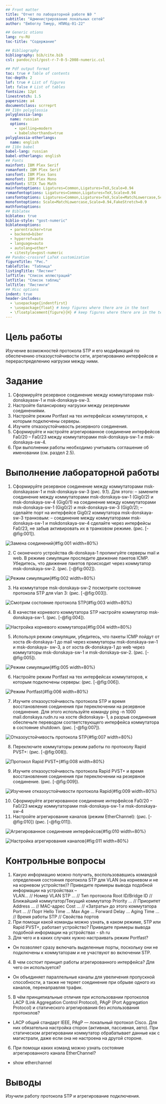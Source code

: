 ```yaml
---
## Front matter
title: "Отчет по лабораторной работе №9 "
subtitle: "Администрирование локальных сетей"
author: "Еюбоглу Тимур, НПИбд-01-22"

## Generic otions
lang: ru-RU
toc-title: "Содержание"

## Bibliography
bibliography: bib/cite.bib
csl: pandoc/csl/gost-r-7-0-5-2008-numeric.csl

## Pdf output format
toc: true # Table of contents
toc-depth: 2
lof: true # List of figures
lot: false # List of tables
fontsize: 12pt
linestretch: 1.5
papersize: a4
documentclass: scrreprt
## I18n polyglossia
polyglossia-lang:
  name: russian
  options:
	- spelling=modern
	- babelshorthands=true
polyglossia-otherlangs:
  name: english
## I18n babel
babel-lang: russian
babel-otherlangs: english
## Fonts
mainfont: IBM Plex Serif
romanfont: IBM Plex Serif
sansfont: IBM Plex Sans
monofont: IBM Plex Mono
mathfont: STIX Two Math
mainfontoptions: Ligatures=Common,Ligatures=TeX,Scale=0.94
romanfontoptions: Ligatures=Common,Ligatures=TeX,Scale=0.94
sansfontoptions: Ligatures=Common,Ligatures=TeX,Scale=MatchLowercase,Scale=0.94
monofontoptions: Scale=MatchLowercase,Scale=0.94,FakeStretch=0.9
mathfontoptions:
## Biblatex
biblatex: true
biblio-style: "gost-numeric"
biblatexoptions:
  - parentracker=true
  - backend=biber
  - hyperref=auto
  - language=auto
  - autolang=other*
  - citestyle=gost-numeric
## Pandoc-crossref LaTeX customization
figureTitle: "Рис."
tableTitle: "Таблица"
listingTitle: "Листинг"
lofTitle: "Список иллюстраций"
lotTitle: "Список таблиц"
lolTitle: "Листинги"
## Misc options
indent: true
header-includes:
  - \usepackage{indentfirst}
  - \usepackage{float} # keep figures where there are in the text
  - \floatplacement{figure}{H} # keep figures where there are in the text
---
```


# Цель работы

Изучение возможностей протокола STP и его модификаций по обеспечению отказоустойчивости сети, агрегированию интерфейсов и перераспределению нагрузки между ними.

# Задание

1. Сформируйте резервное соединение между коммутаторами msk-donskayasw-1 и msk-donskaya-sw-3.
2. Настройте балансировку нагрузки между резервными соединениями.
3. Настройте режим Portfast на тех интерфейсах коммутаторов, к которым подключены серверы.
4. Изучите отказоустойчивость резервного соединения.
5. Сформируйте и настройте агрегированное соединение интерфейсов Fa0/20 – Fa0/23 между коммутаторами msk-donskaya-sw-1 и msk-donskaya-sw-4.
6. При выполнении работы необходимо учитывать соглашение об именовании (см. раздел 2.5).

# Выполнение лабораторной работы

1. Сформируйте резервное соединение между коммутаторами msk-donskayasw-1 и msk-donskaya-sw-3 (рис. 9.1). Для этого:
  – замените соединение между коммутаторами msk-donskaya-sw-1 (Gig0/2) и msk-donskaya-sw-4 (Gig0/1) на соединение между коммутаторами msk-donskaya-sw-1 (Gig0/2) и msk-donskaya-sw-3 (Gig0/2);
  – сделайте порт на интерфейсе Gig0/2 коммутатора msk-donskaya-sw-3 транковым:
  – соединение между коммутаторами msk-donskaya-sw-1 и mskdonskaya-sw-4 сделайте через интерфейсы Fa0/23, не забыв активировать их в транковом режиме. (рис. [-@fig:001]).

![Замена соединений](image/01.png){#fig:001 width=80%}

2. С оконечного устройства dk-donskaya-1 пропингуйте серверы mail и web.
В режиме симуляции проследите движение пакетов ICMP. Убедитесь, что движение пакетов происходит через коммутатор msk-donskaya-sw-2. (рис. [-@fig:002]).

![Режим симуляции](image/02.png){#fig:002 width=80%}

3. На коммутаторе msk-donskaya-sw-2 посмотрите состояние протокола STP для vlan 3: (рис. [-@fig:003]).

![Смотрим состояние протокола STP](image/03.png){#fig:003 width=80%}

4. В качестве корневого коммутатора STP настройте коммутатор msk-donskaya-sw-1. (рис. [-@fig:004]).

![Настройка корневого коммутатора](image/04.png){#fig:004 width=80%}

5. Используя режим симуляции, убедитесь, что пакеты ICMP пойдут от хоста dk-donskaya-1 до mail через коммутаторы msk-donskaya-sw-1 и msk-donskaya- sw-3, а от хоста dk-donskaya-1 до web через коммутаторы msk-donskaya-sw-1 и msk-donskaya-sw-2. (рис. [-@fig:005]).

![Режим симуляции](image/05.png){#fig:005 width=80%}

6. Настройте режим Portfast на тех интерфейсах коммутаторов, к которым подключены серверы: (рис. [-@fig:006]).

![Режим Portfast](image/06.png){#fig:006 width=80%}

7. Изучите отказоустойчивость протокола STP и время восстановления соединения при переключении на резервное соединение. Для этого используйте команду ping -n 1000 mail.donskaya.rudn.ru на хосте dkdonskaya- 1, а разрыв соединения обеспечьте переводом соответствующего интерфейса коммутатора в состояние shutdown. (рис. [-@fig:007]).

![Отказоустойчивость протокола STP](image/07.png){#fig:007 width=80%}

8. Переключите коммутаторы режим работы по протоколу Rapid PVST+: (рис. [-@fig:008]).

![Протокол Rapid PVST+](image/08.png){#fig:008 width=80%}

9. Изучите отказоустойчивость протокола Rapid PVST+ и время восстановления соединения при переключении на резервное соединение. (рис. [-@fig:009]).

![Изучение отказоустойчивости протокола Rapid](image/09.png){#fig:009 width=80%}

10. Сформируйте агрегированное соединение интерфейсов Fa0/20 – Fa0/23 между коммутаторами msk-donskaya-sw-1 и msk-donskaya-sw-4
11. Настройте агрегирование каналов (режим EtherChannel): (рис. [-@fig:010]) (рис. [-@fig:011]).

![Агрегированное соединение интерфейсов](image/10.png){#fig:010 width=80%}

![Настройка агрегирования каналов](image/11.png){#fig:011 width=80%}

# Контрольные вопросы

1. Какую информацию можно получить, воспользовавшись командой определения состояния протокола STP для VLAN (на корневом и не на корневом устройстве)? Приведите примеры вывода подобной информации на устройствах –  
VLAN… // Номер VLAN
STP … // Тип протокола
Root ID/Bridge ID // Ближайший коммутатор/Текущий
коммутатор
Priority … // Приоритет
Address … // MAC-адрес
Cost … // «Затраты» до этого коммутатора
Port … // Порт
Hello Time … Max Age … Forward Delay … Aging Time … // Время
работы STP // Свойства портов
2. При помощи какой команды можно узнать, в каком режиме, STP или Rapid PVST+, работает устройство? Приведите примеры вывода подобной информации на устройствах - 
sh ru
3. Для чего и в каких случаях нужно настраивать режим Portfast? 
- Он позволяет сразу включать выделенные порты, поскольку они не подключены к коммутаторам и не участвуют во включении STP.
4. В чем состоит принцип работы агрегированного интерфейса? Для чего он используется? 
- Он объединяет параллельные каналы для увеличения пропускной способности, а также не теряет соединение при обрыве одного из каналов, перенаправляя трафик.
5. В чём принципиальные отличия при использовании протоколов LACP (Link Aggregation Control Protocol), PAgP (Port Aggregation Protocol) и статического агрегирования без использования протоколов? 
- LACP общий стандарт IEEE, PAgP — локальный протокол Cisco. Для них обязательна настройка сторон (активная, пассивная, авто). При статическом агрегировании коммутатор обрабатывает данные как с магистрали, даже если она не настроена на другой стороне.
6. При помощи каких команд можно узнать состояние агрегированного канала EtherChannel? 
- show etherchannel

# Выводы

Изучили работу протокола STP и агрегирование подключения.